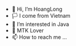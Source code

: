 - 👋 Hi, I’m HoangLong
- 🏳️ I come from Vietnam
- 👀 I’m interested in Java
- 💞️ MTK Lover
- 📫 How to reach me ...

<!---
VR-HoangLong/VR-HoangLong is a ✨ special ✨ repository because its `README.md` (this file) appears on your GitHub profile.
You can click the Preview link to take a look at your changes.
--->
